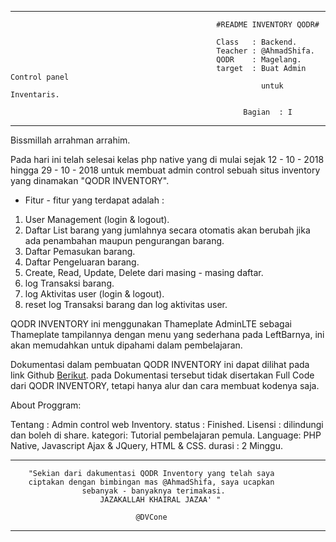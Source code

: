 -------------------------------------------------------------------------

                                                  #README INVENTORY QODR#

                                                  Class   : Backend.
                                                  Teacher : @AhmadShifa.
                                                  QODR    : Magelang.
                                                  target  : Buat Admin Control panel 
                                                            untuk Inventaris.

                                                        Bagian  : I

-------------------------------------------------------------------------

Bissmillah arrahman arrahim.

Pada hari ini telah selesai kelas php native yang di mulai sejak 
12 - 10 - 2018 hingga 29 - 10 - 2018 untuk membuat admin control sebuah
situs inventory yang dinamakan "QODR INVENTORY".

- Fitur - fitur yang terdapat adalah :

1. User Management (login & logout).
2. Daftar List barang yang jumlahnya secara otomatis akan berubah
   jika ada penambahan maupun pengurangan barang.
3. Daftar Pemasukan barang.
4. Daftar Pengeluaran barang.
5. Create, Read, Update, Delete dari masing - masing daftar.
6. log Transaksi barang.
7. log Aktivitas user (login & logout).
8. reset log Transaksi barang dan log aktivitas user.

QODR INVENTORY ini menggunakan Thameplate AdminLTE sebagai Thameplate 
tampilannya dengan menu yang sederhana pada LeftBarnya, ini akan 
memudahkan untuk dipahami dalam pembelajaran.

Dokumentasi dalam pembuatan QODR INVENTORY ini dapat dilihat pada
link Github [Berikut](https://github.com/DVCone/Document-learning/tree/master/QODR%20CLASS).
pada Dokumentasi tersebut tidak disertakan Full Code dari 
QODR INVENTORY, tetapi hanya alur dan cara membuat kodenya saja.

About Proggram:

Tentang : Admin control web Inventory.
status  : Finished.
Lisensi : dilindungi dan boleh di share.
kategori: Tutorial pembelajaran pemula.
Language: PHP Native, Javascript Ajax & JQuery, HTML & CSS.
durasi  : 2 Minggu.

-------------------------------------------------------------------------

        "Sekian dari dakumentasi QODR Inventory yang telah saya 
        ciptakan dengan bimbingan mas @AhmadShifa, saya ucapkan
                    sebanyak - banyaknya terimakasi. 
                        JAZAKALLAH KHAIRAL JAZAA' "
    
                                @DVCone

-------------------------------------------------------------------------
